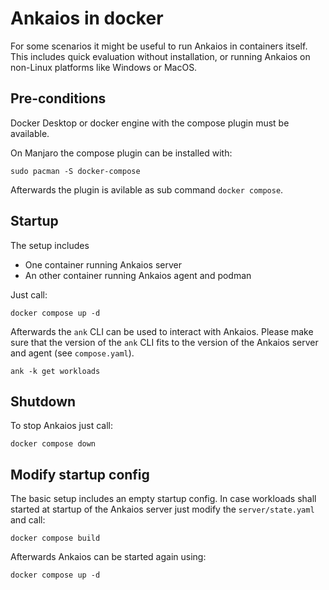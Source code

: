 # Ankaios in docker

For some scenarios it might be useful to run Ankaios in containers itself.
This includes quick evaluation without installation, or running Ankaios on non-Linux platforms like Windows or MacOS.

## Pre-conditions

Docker Desktop or docker engine with the compose plugin must be available.

On Manjaro the compose plugin can be installed with:

```shell
sudo pacman -S docker-compose
```

Afterwards the plugin is avilable as sub command `docker compose`.

## Startup

The setup includes

* One container running Ankaios server
* An other container running Ankaios agent and podman

Just call:

```shell
docker compose up -d
```

Afterwards the `ank` CLI can be used to interact with Ankaios.
Please make sure that the version of the `ank` CLI fits to the version of the Ankaios server and agent (see `compose.yaml`).

```shell
ank -k get workloads
```

## Shutdown

To stop Ankaios just call:

```shell
docker compose down
```

## Modify startup config

The basic setup includes an empty startup config.
In case workloads shall started at startup of the Ankaios server just modify the `server/state.yaml` and call:

```shell
docker compose build
```

Afterwards Ankaios can be started again using:

```shell
docker compose up -d
```

